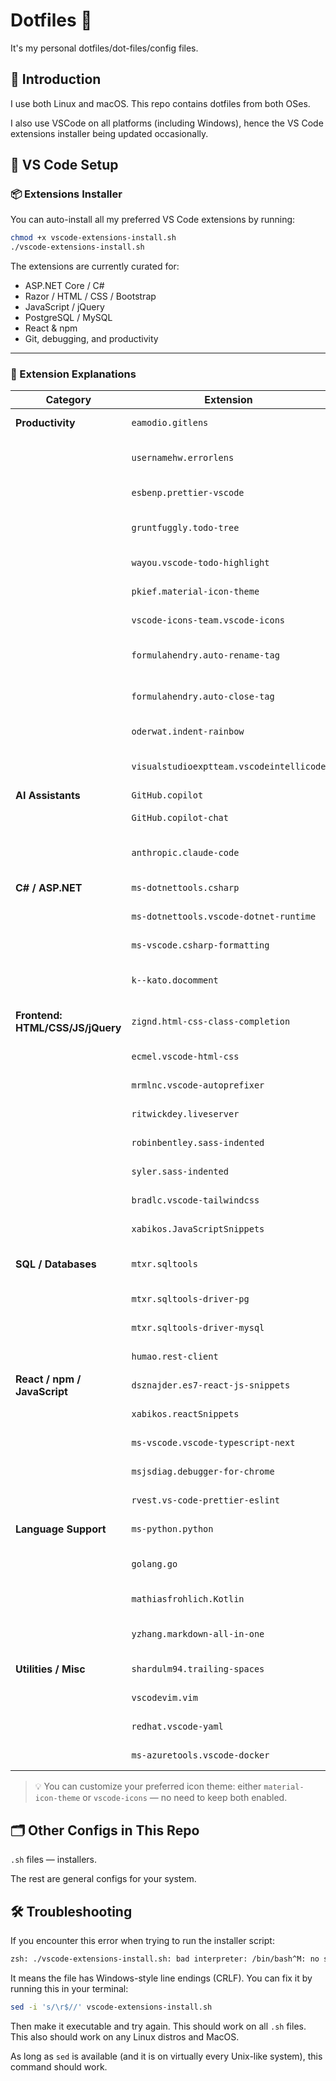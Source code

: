 # Dotfiles :wrench:

It's my personal dotfiles/dot-files/config files.

## 🧭 Introduction

I use both Linux and macOS. This repo contains dotfiles from both OSes.

I also use VSCode on all platforms (including Windows), hence the VS Code extensions installer being updated occasionally.

## 🧩 VS Code Setup

### 📦 Extensions Installer

You can auto-install all my preferred VS Code extensions by running:

```bash
chmod +x vscode-extensions-install.sh
./vscode-extensions-install.sh
```

The extensions are currently curated for:
- ASP.NET Core / C#
- Razor / HTML / CSS / Bootstrap
- JavaScript / jQuery
- PostgreSQL / MySQL
- React & npm
- Git, debugging, and productivity

---

### 📖 Extension Explanations

| Category | Extension | Description |
|----------|-----------|-------------|
| **Productivity** | `eamodio.gitlens` | Git blame, history, repo insights |
|  | `usernamehw.errorlens` | Inline error/warning highlighting |
|  | `esbenp.prettier-vscode` | Code formatter for JS/HTML/CSS/TS |
|  | `gruntfuggly.todo-tree` | Highlights TODO/FIXME in project tree |
|  | `wayou.vscode-todo-highlight` | Highlights TODO in the editor |
|  | `pkief.material-icon-theme` | Material Design file icons |
|  | `vscode-icons-team.vscode-icons` | Alternative, bold icon set |
|  | `formulahendry.auto-rename-tag` | Auto-renames paired HTML/XML tags |
|  | `formulahendry.auto-close-tag` | Auto-closes HTML/XML tags as you type |
|  | `oderwat.indent-rainbow` | Adds colors to indentation levels |
|  | `visualstudioexptteam.vscodeintellicode` | AI-assisted IntelliSense suggestions |
| **AI Assistants** | `GitHub.copilot` | AI coding assistant |
|  | `GitHub.copilot-chat` | Chat-based Copilot interface |
|  | `anthropic.claude-code` | Claude AI integration (needs API key) |
| **C# / ASP.NET** | `ms-dotnettools.csharp` | C# language support |
|  | `ms-dotnettools.vscode-dotnet-runtime` | .NET runtime management |
|  | `ms-vscode.csharp-formatting` | Formatting tools for C# |
|  | `k--kato.docomment` | Auto-generates XML doc comments |
| **Frontend: HTML/CSS/JS/jQuery** | `zignd.html-css-class-completion` | CSS class autocompletion in HTML |
|  | `ecmel.vscode-html-css` | CSS hints and links for HTML tags |
|  | `mrmlnc.vscode-autoprefixer` | Adds vendor prefixes in CSS |
|  | `ritwickdey.liveserver` | Local dev server with live reload |
|  | `robinbentley.sass-indented` | Sass syntax highlighting |
|  | `syler.sass-indented` | Alternative Sass support |
|  | `bradlc.vscode-tailwindcss` | Tailwind CSS IntelliSense |
|  | `xabikos.JavaScriptSnippets` | jQuery/JS snippets like `$.ajax()` |
| **SQL / Databases** | `mtxr.sqltools` | SQL GUI for PostgreSQL, MySQL |
|  | `mtxr.sqltools-driver-pg` | PostgreSQL driver for SQLTools |
|  | `mtxr.sqltools-driver-mysql` | MySQL driver for SQLTools |
|  | `humao.rest-client` | Send/test REST APIs in `.http` files |
| **React / npm / JavaScript** | `dsznajder.es7-react-js-snippets` | Snippets for React/Redux/hooks |
|  | `xabikos.reactSnippets` | Additional React snippets |
|  | `ms-vscode.vscode-typescript-next` | Latest TypeScript engine |
|  | `msjsdiag.debugger-for-chrome` | JS/TS debugging in Chrome |
|  | `rvest.vs-code-prettier-eslint` | Combines Prettier + ESLint formatting |
| **Language Support** | `ms-python.python` | Python language support & Jupyter |
|  | `golang.go` | Go language server, debugger & tools |
|  | `mathiasfrohlich.Kotlin` | Kotlin language support |
|  | `yzhang.markdown-all-in-one` | Markdown enhancements, TOC, shortcuts |
| **Utilities / Misc** | `shardulm94.trailing-spaces` | Highlights trailing whitespace |
|  | `vscodevim.vim` | Vim keybindings (optional) |
|  | `redhat.vscode-yaml` | YAML schema support |
|  | `ms-azuretools.vscode-docker` | Docker management tools |

> 💡 You can customize your preferred icon theme: either `material-icon-theme` or `vscode-icons` — no need to keep both enabled.

## 🗂 Other Configs in This Repo

`.sh` files — installers.

The rest are general configs for your system.

## 🛠 Troubleshooting
If you encounter this error when trying to run the installer script:

```bash
zsh: ./vscode-extensions-install.sh: bad interpreter: /bin/bash^M: no such file or directory
```

It means the file has Windows-style line endings (CRLF). You can fix it by running this in your terminal:

```bash
sed -i 's/\r$//' vscode-extensions-install.sh
```

Then make it executable and try again. This should work on all `.sh` files. This also should work on any Linux distros and MacOS.

As long as `sed` is available (and it is on virtually every Unix-like system), this command should work.